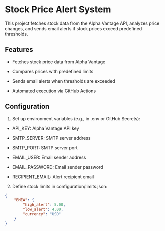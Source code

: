 # Stock Price Alert System

This project fetches stock data from the Alpha Vantage API, analyzes price changes, and sends email alerts if stock prices exceed predefined thresholds.

## Features

* Fetches stock price data from Alpha Vantage

* Compares prices with predefined limits

* Sends email alerts when thresholds are exceeded

* Automated execution via GitHub Actions

## Configuration

1. Set up environment variables (e.g., in .env or GitHub Secrets):

* API_KEY: Alpha Vantage API key

* SMTP_SERVER: SMTP server address

* SMTP_PORT: SMTP server port

* EMAIL_USER: Email sender address

* EMAIL_PASSWORD: Email sender password

* RECIPIENT_EMAIL: Alert recipient email

2. Define stock limits in configuration/limits.json:

```json
{
    "BMEA": {
        "high_alert": 5.00,
        "low_alert": 4.00,
        "currency": "USD"
    }
}
```
